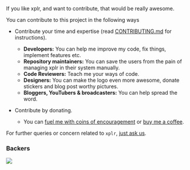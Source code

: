 If you like xplr, and want to contribute, that would be really awesome.

You can contribute to this project in the following ways

- Contribute your time and expertise (read [CONTRIBUTING.md](https://github.com/sayanarijit/xplr/blob/main/CONTRIBUTING.md) for instructions).
  - **Developers:** You can help me improve my code, fix things, implement features etc.
  - **Repository maintainers:** You can save the users from the pain of managing xplr in their system manually.
  - **Code Reviewers:** Teach me your ways of code.
  - **Designers:** You can make the logo even more awesome, donate stickers and blog post worthy pictures.
  - **Bloggers, YouTubers & broadcasters:** You can help spread the word. 


- Contribute by donating.
  - You can [fuel me with coins of encouragement](https://opencollective.com/xplr) or [buy me a coffee](https://ko-fi.com/sayanarijit).

For further queries or concern related to `xplr`, [just ask us](community.md).

### Backers
<a href="https://opencollective.com/xplr#backer"><img src="https://opencollective.com/xplr/tiers/backer.svg?width=890" /></a>

